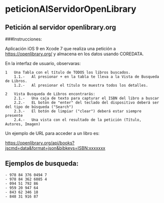 # peticionAlServidorOpenLibrary

## Petición al servidor openlibrary.org


###Instrucciones:

Aplicación iOS 9 en Xcode 7 que realiza una petición a https://openlibrary.org/ y almacena en los datos usando COREDATA.

En la interfaz de usuario, observaras:

	1	Una Tabla con el título de TODOS los libros buscados.
		1.1.-	Al presionar + en la tabla te lleva a la Vista de Busqueda de Libros.
		1.2.-	Al presionar el título te muestra todos los detalles.
		
	2	Vista Busqueda de Libros encontrarás:
		2.1.-	Una caja de texto para capturar el ISBN del libro a buscar
		2.2.-	EL botón de "enter" del teclado del dispositivo deberá ser del tipo de búsqueda ("Search")
		2.3.-	El botón de limpiar ("clear") deberá estar siempre presente
		2.4.-	Una vista con el resultado de la petición (Título, Autores, Imagen) 

Un ejemplo de URL para acceder a un libro es:

https://openlibrary.org/api/books?jscmd=data&format=json&bibkeys=ISBN:xxxxxxx

## Ejemplos de busqueda:
	- 978 84 376 0494 7
	- 978 84 362 6085 4
	- 094 51 792 86
	- 959 20 947 64
	- 843 62 346 18
	- 848 31 916 87

